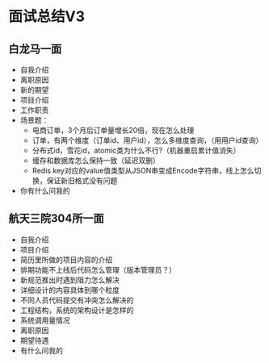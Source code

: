 # 面试总结V3

## 白龙马一面
* 自我介绍
* 离职原因
* 新的期望
* 项目介绍
* 工作职责
* 场景题：
  * 电商订单，3个月后订单量增长20倍，现在怎么处理
  * 订单，有两个维度（订单id、用户id），怎么多维度查询，（用用户id查询）
  * 分布式id，雪花id，atomic类为什么不行?（机器重启累计值消失）
  * 缓存和数据库怎么保持一致（延迟双删）
  * Redis key对应的value值类型从JSON串变成Encode字符串，线上怎么切换，保证新旧格式没有问题
* 你有什么问我的

## 航天三院304所一面
* 自我介绍
* 项目介绍
* 简历里所做的项目内容的介绍
* 排期功能不上线后代码怎么管理（版本管理员？）
* 新规范推出时遇到阻力怎么解决
* 详细设计的内容具体到哪个粒度
* 不同人员代码提交有冲突怎么解决的
* 工程结构，系统的架构设计是怎样的
* 系统调用量情况
* 离职原因
* 期望待遇
* 有什么问我的